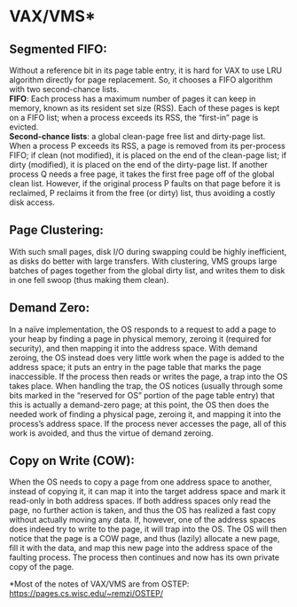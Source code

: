 # VAX/VMS*
## Segmented FIFO:
Without a reference bit in its page table entry, it is hard for VAX to use LRU algorithm directly for page replacement. So, it chooses a FIFO algorithm with two second-chance lists.   
**FIFO**: Each process has a maximum number of pages it can keep in memory, known as its resident set size (RSS). Each of these pages is kept on a FIFO list; when a process exceeds its RSS, the “first-in” page is evicted.  
**Second-chance lists**: a global clean-page free list and dirty-page list. When a process P exceeds its RSS, a page is removed from its per-process FIFO; if clean (not modified), it is placed on the end of the clean-page list; if dirty (modified), it is placed on the end of the dirty-page list. If another process Q needs a free page, it takes the first free page off of the global clean list. However, if the original process P faults on that page before it is reclaimed, P reclaims it from the free (or dirty) list, thus avoiding a costly disk access.  

## Page Clustering:
With such small pages, disk I/O during swapping could be highly inefficient, as disks do better with large transfers. With clustering, VMS groups large batches of pages together from the global dirty list, and writes them to disk in one fell swoop (thus making them clean).

## Demand Zero:
In a naïve implementation, the OS responds to a request to add a page to your heap by finding a page in physical memory, zeroing it (required for security), and then mapping it into the address space. With demand zeroing, the OS instead does very little work when the page is added to the address space; it puts an entry in the page table that marks the page inaccessible. If the process then reads or writes the page, a trap into the OS takes place. When handling the trap, the OS notices (usually through some bits marked in the “reserved for OS” portion of the page table entry) that this is actually a demand-zero page; at this point, the OS then does the needed work of finding a physical page, zeroing it, and mapping it into the process’s address space. If the process never accesses the page, all of this work is avoided, and thus the virtue of demand zeroing.

## Copy on Write (COW):
When the OS needs to copy a page from one address space to another, instead of copying it, it can map it into the target address space and mark it read-only in both address spaces. If both address spaces only read the page, no further action is taken, and thus the OS has realized a fast copy without actually moving any data. If, however, one of the address spaces does indeed try to write to the page, it will trap into the OS. The OS will then notice that the page is a COW page, and thus (lazily) allocate a new page, fill it with the data, and map this new page into the address space of the faulting process. The process then continues and now has its own private copy of the page.

*Most of the notes of VAX/VMS are from OSTEP: https://pages.cs.wisc.edu/~remzi/OSTEP/
